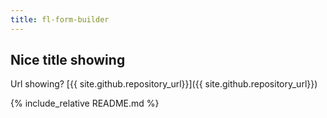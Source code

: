 ```yaml
---
title: fl-form-builder
---
```

<link rel="stylesheet" type="text/css" href="https://cdn.rawgit.com/mojombo/tpw/master/css/syntax.css" />
<link rel="stylesheet" type="text/css" href="https://cdn.rawgit.com/jasonm23/markdown-css-themes/gh-pages/swiss.css" />

## Nice title showing

Url showing? [{{ site.github.repository_url}}]({{ site.github.repository_url}})

{% include_relative README.md %}

